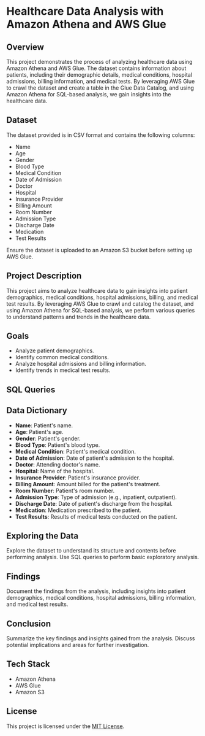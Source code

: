 # Healthcare Data Analysis with Amazon Athena and AWS Glue

## Overview

This project demonstrates the process of analyzing healthcare data using Amazon Athena and AWS Glue. The dataset contains information about patients, including their demographic details, medical conditions, hospital admissions, billing information, and medical tests. By leveraging AWS Glue to crawl the dataset and create a table in the Glue Data Catalog, and using Amazon Athena for SQL-based analysis, we gain insights into the healthcare data.

## Dataset

The dataset provided is in CSV format and contains the following columns:

- Name
- Age
- Gender
- Blood Type
- Medical Condition
- Date of Admission
- Doctor
- Hospital
- Insurance Provider
- Billing Amount
- Room Number
- Admission Type
- Discharge Date
- Medication
- Test Results

Ensure the dataset is uploaded to an Amazon S3 bucket before setting up AWS Glue.

## Project Description

This project aims to analyze healthcare data to gain insights into patient demographics, medical conditions, hospital admissions, billing, and medical test results. By leveraging AWS Glue to crawl and catalog the dataset, and using Amazon Athena for SQL-based analysis, we perform various queries to understand patterns and trends in the healthcare data.

## Goals

- Analyze patient demographics.
- Identify common medical conditions.
- Analyze hospital admissions and billing information.
- Identify trends in medical test results.

## SQL Queries



## Data Dictionary

- **Name**: Patient's name.
- **Age**: Patient's age.
- **Gender**: Patient's gender.
- **Blood Type**: Patient's blood type.
- **Medical Condition**: Patient's medical condition.
- **Date of Admission**: Date of patient's admission to the hospital.
- **Doctor**: Attending doctor's name.
- **Hospital**: Name of the hospital.
- **Insurance Provider**: Patient's insurance provider.
- **Billing Amount**: Amount billed for the patient's treatment.
- **Room Number**: Patient's room number.
- **Admission Type**: Type of admission (e.g., inpatient, outpatient).
- **Discharge Date**: Date of patient's discharge from the hospital.
- **Medication**: Medication prescribed to the patient.
- **Test Results**: Results of medical tests conducted on the patient.

## Exploring the Data

Explore the dataset to understand its structure and contents before performing analysis. Use SQL queries to perform basic exploratory analysis.

## Findings

Document the findings from the analysis, including insights into patient demographics, medical conditions, hospital admissions, billing information, and medical test results.

## Conclusion

Summarize the key findings and insights gained from the analysis. Discuss potential implications and areas for further investigation.

## Tech Stack

- Amazon Athena
- AWS Glue
- Amazon S3



## License

This project is licensed under the [MIT License](LICENSE).
